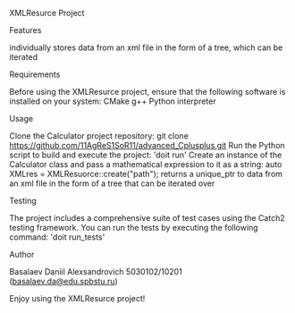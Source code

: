 XMLResurce Project

Features

individually stores data from an xml file in the form of a tree, which can be iterated

Requirements

Before using the XMLResurce project, ensure that the following software is installed on your system: CMake g++ Python interpreter

Usage

Clone the Calculator project repository: git clone https://github.com/11AgReS1SoR11/advanced_Cplusplus.git 
Run the Python script to build and execute the project: 'doit run'
Create an instance of the Calculator class and pass a mathematical expression to it as a string:
    auto XMLres = XMLResuorce::create("path");
returns a unique_ptr to data from an xml file in the form of a tree that can be iterated over

Testing

The project includes a comprehensive suite of test cases using the Catch2 testing framework. You can run the tests by executing the following command: 'doit run_tests'

Author

Basalaev Daniil Alexsandrovich 5030102/10201 (basalaev.da@edu.spbstu.ru)

Enjoy using the XMLResurce project!